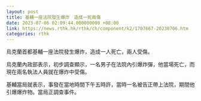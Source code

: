```yaml
---
layout: post
title: 基輔一座法院發生爆炸　造成一死兩傷
date: 2023-07-06 02:09:44.000000000 +08:00
link: https://news.rthk.hk/rthk/ch/component/k2/1707667-20230706.htm
categories: rthk
---
```


烏克蘭首都基輔一座法院發生爆炸，造成一人死亡，兩人受傷。

烏克蘭內政部表示，初步調查顯示，一名男子在法院內引爆炸彈，他當場死亡，而現在兩名執法人員就在爆炸中受傷。

基輔當局就表示，事發在當地時間下午五時許，當時一名被告正帶上法院，期間他引爆爆炸物。當局正調查事件。
